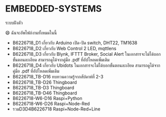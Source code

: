 # EMBEDDED-SYSTEMS
ระบบฝังตัว

😄 ฉันจะอัพไฟล์งานทั้งหมดในนี้ 
- B6226718_D1 เกี่ยวกับ Arduino เปิด-ปิด switch, DHT22, TM1638 
- B6226718_D2 เกี่ยวกับ  Web Control 2 LED, mqttlens
- B6226718_D3 เกี่ยวกับ  Blynk,  IFTTT Broker, Social Alert ในเอกสารจะไม่ได้บอกขั้นตอนละเอียด
  สามารถดูได้จากคู่มือ .pdf ที่อัปโหลดเพิ่มเติม
- B6226718_D4 เกี่ยวกับ  Ubidots ในเอกสารจะไม่ได้บอกขั้นตอนละเอียด สามารถดูได้จากคู่มือ .pdf ที่อัปโหลดเพิ่มเติม
- B6226718_TB-D16 ทบทวนความรู้จากสัปดาห์ที่ 2-3
- B6226718_TB-D26 Thingboard
- B6226718_TB-D3 Thingboard
- B6226718_TB-D46 Thingboard  
- B6226718-W6-D16 Raspi+Python
- B6226718-W6-D26 Raspi+Node-Red
- รวมD3D4B6226718 Raspi+Node-Red+Line

  

